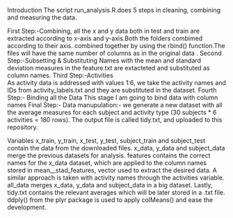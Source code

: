 Introduction
The script run_analysis.R.does 5 steps in cleaning, combining and measuring the data.

First Step:-Combining, all the x and y data both in test and train are extracted  according to x-axis and y-axis.Both the folders combimed according to their axis. 
combined together by using the rbind() function.The  files will have the same number of columns as in the original data .
Second Step:-Subsetting & Substituting
 Names with the mean and standard deviation measures in the  feature.txt are extacteted and substituted as column names.
Third Step:-Activities     
As activity data is addressed with values 1:6, we take the activity names and IDs from activity_labels.txt and they are substituted in the dataset.
Fourth Step:- Binding all the Data
  This stage  I am going to bind data with column names 
Final Step:- Data manupulation:- we generate a new dataset with all the average measures for each subject and activity type (30 subjects * 6 activities = 180 rows). The output file is called tidy.txt, and uploaded to this repository.

Variables
x_train, y_train, x_test, y_test, subject_train and subject_test contain the data from the downloaded files.
x_data, y_data and subject_data merge the previous datasets for analysis.
features contains the correct names for the x_data dataset, which are applied to the column names stored in mean__stad_features,  vector used to extract the desired data.
A similar approach is taken with activity names through the activities variable.
all_data merges x_data, y_data and subject_data in a big dataset.
Lastly, tidy.txt contains the relevant averages which will be later stored in a .txt file. ddply() from the plyr package is used to apply colMeans() and ease the development.